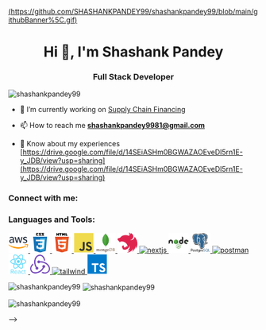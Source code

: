 [(https://github.com/SHASHANKPANDEY99/shashankpandey99/blob/main/githubBanner%5C.gif)](https://github.com/SHASHANKPANDEY99/shashankpandey99/blob/main/githubBanner_.gif)
<h1 align="center">Hi 👋, I'm Shashank Pandey</h1>
<h3 align="center">Full Stack Developer</h3>

<p align="left"> <img src="https://komarev.com/ghpvc/?username=shashankpandey99&label=Profile%20views&color=0e75b6&style=flat" alt="shashankpandey99" /> </p>

- 🔭 I’m currently working on [Supply Chain Financing](https://scf.setutip.ai/login)

- 📫 How to reach me **shashankpandey9981@gmail.com**

- 📄 Know about my experiences [https://drive.google.com/file/d/14SEiASHm0BGWAZAOEveDI5rn1E-y_JDB/view?usp=sharing](https://drive.google.com/file/d/14SEiASHm0BGWAZAOEveDI5rn1E-y_JDB/view?usp=sharing)

<h3 align="left">Connect with me:</h3>
<p align="left">
</p>

<h3 align="left">Languages and Tools:</h3>
<p align="left"> <a href="https://aws.amazon.com" target="_blank" rel="noreferrer"> <img src="https://raw.githubusercontent.com/devicons/devicon/master/icons/amazonwebservices/amazonwebservices-original-wordmark.svg" alt="aws" width="40" height="40"/> </a> <a href="https://www.w3schools.com/css/" target="_blank" rel="noreferrer"> <img src="https://raw.githubusercontent.com/devicons/devicon/master/icons/css3/css3-original-wordmark.svg" alt="css3" width="40" height="40"/> </a> <a href="https://www.w3.org/html/" target="_blank" rel="noreferrer"> <img src="https://raw.githubusercontent.com/devicons/devicon/master/icons/html5/html5-original-wordmark.svg" alt="html5" width="40" height="40"/> </a> <a href="https://developer.mozilla.org/en-US/docs/Web/JavaScript" target="_blank" rel="noreferrer"> <img src="https://raw.githubusercontent.com/devicons/devicon/master/icons/javascript/javascript-original.svg" alt="javascript" width="40" height="40"/> </a> <a href="https://www.mongodb.com/" target="_blank" rel="noreferrer"> <img src="https://raw.githubusercontent.com/devicons/devicon/master/icons/mongodb/mongodb-original-wordmark.svg" alt="mongodb" width="40" height="40"/> </a> <a href="https://nestjs.com/" target="_blank" rel="noreferrer"> <img src="https://raw.githubusercontent.com/devicons/devicon/master/icons/nestjs/nestjs-plain.svg" alt="nestjs" width="40" height="40"/> </a> <a href="https://nextjs.org/" target="_blank" rel="noreferrer"> <img src="https://cdn.worldvectorlogo.com/logos/nextjs-2.svg" alt="nextjs" width="40" height="40"/> </a> <a href="https://nodejs.org" target="_blank" rel="noreferrer"> <img src="https://raw.githubusercontent.com/devicons/devicon/master/icons/nodejs/nodejs-original-wordmark.svg" alt="nodejs" width="40" height="40"/> </a> <a href="https://www.postgresql.org" target="_blank" rel="noreferrer"> <img src="https://raw.githubusercontent.com/devicons/devicon/master/icons/postgresql/postgresql-original-wordmark.svg" alt="postgresql" width="40" height="40"/> </a> <a href="https://postman.com" target="_blank" rel="noreferrer"> <img src="https://www.vectorlogo.zone/logos/getpostman/getpostman-icon.svg" alt="postman" width="40" height="40"/> </a> <a href="https://reactjs.org/" target="_blank" rel="noreferrer"> <img src="https://raw.githubusercontent.com/devicons/devicon/master/icons/react/react-original-wordmark.svg" alt="react" width="40" height="40"/> </a> <a href="https://redux.js.org" target="_blank" rel="noreferrer"> <img src="https://raw.githubusercontent.com/devicons/devicon/master/icons/redux/redux-original.svg" alt="redux" width="40" height="40"/> </a> <a href="https://tailwindcss.com/" target="_blank" rel="noreferrer"> <img src="https://www.vectorlogo.zone/logos/tailwindcss/tailwindcss-icon.svg" alt="tailwind" width="40" height="40"/> </a> <a href="https://www.typescriptlang.org/" target="_blank" rel="noreferrer"> <img src="https://raw.githubusercontent.com/devicons/devicon/master/icons/typescript/typescript-original.svg" alt="typescript" width="40" height="40"/> </a> </p>

<p><img align="left" src="https://github-readme-stats.vercel.app/api/top-langs?username=shashankpandey99&show_icons=true&locale=en&layout=compact" alt="shashankpandey99" /></p>

<p>&nbsp;<img align="center" src="https://github-readme-stats.vercel.app/api?username=shashankpandey99&show_icons=true&locale=en" alt="shashankpandey99" /></p>

<p><img align="center" src="https://github-readme-streak-stats.herokuapp.com/?user=shashankpandey99&" alt="shashankpandey99" /></p>

-->
